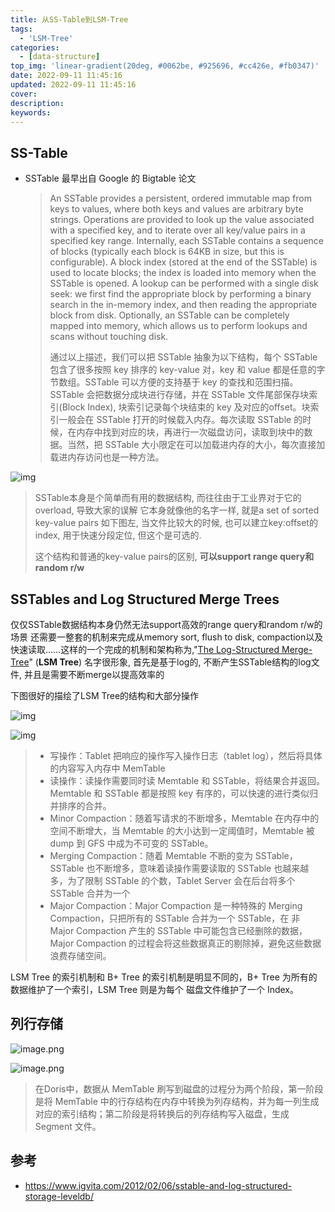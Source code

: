 ```yaml
---
title: 从SS-Table到LSM-Tree
tags:
  - 'LSM-Tree'
categories:
  - [data-structure]
top_img: 'linear-gradient(20deg, #0062be, #925696, #cc426e, #fb0347)'
date: 2022-09-11 11:45:16
updated: 2022-09-11 11:45:16
cover:
description:
keywords:
---
```


## SS-Table

- SSTable 最早出自 Google 的 Bigtable 论文

  >An SSTable provides a persistent, ordered immutable map from keys to values, where both keys and values are arbitrary byte strings. Operations are provided to look up the value associated with a specified key, and to iterate over all key/value pairs in a specified key range. Internally, each SSTable contains a sequence of blocks (typically each block is 64KB in size, but this is configurable). A block index (stored at the end of the SSTable) is used to locate blocks; the index is loaded into memory when the SSTable is opened. A lookup can be performed with a single disk seek: we first find the appropriate block by performing a binary search in the in-memory index, and then reading the appropriate block from disk. Optionally, an SSTable can be completely mapped into memory, which allows us to perform lookups and scans without touching disk.
  >
  >
  >
  >通过以上描述，我们可以把 SSTable 抽象为以下结构，每个 SSTable 包含了很多按照 key 排序的 key-value 对，key 和 value 都是任意的字节数组。SSTable 可以方便的支持基于 key 的查找和范围扫描。SSTable 会把数据分成块进行存储，并在 SSTable 文件尾部保存块索引(Block Index), 块索引记录每个块结束的 key 及对应的offset。块索引一般会在 SSTable 打开的时候载入内存。每次读取 SSTable 的时候，在内存中找到对应的块，再进行一次磁盘访问，读取到块中的数据。当然，把 SSTable 大小限定在可以加载进内存的大小，每次直接加载进内存访问也是一种方法。

![img](https://cdn.nlark.com/yuque/0/2022/png/2500465/1662868513341-45eab64f-2958-447b-8fc5-328a4942dfa1.png)

> SSTable本身是个简单而有用的数据结构, 而往往由于工业界对于它的overload, 导致大家的误解
> 它本身就像他的名字一样, 就是a set of sorted key-value pairs
> 如下图左, 当文件比较大的时候, 也可以建立key:offset的index, 用于快速分段定位, 但这个是可选的.
>
> 这个结构和普通的key-value pairs的区别, **可以support range query和random r/w**

## SSTables and Log Structured Merge Trees

仅仅SSTable数据结构本身仍然无法support高效的range query和random r/w的场景
还需要一整套的机制来完成从memory sort, flush to disk, compaction以及快速读取……这样的一个完成的机制和架构称为,"[The Log-Structured Merge-Tree](http://nosqlsummer.org/paper/lsm-tree)" (**LSM Tree**)
名字很形象, 首先是基于log的, 不断产生SSTable结构的log文件, 并且是需要不断merge以提高效率的

下图很好的描绘了LSM Tree的结构和大部分操作

![img](https://cdn.nlark.com/yuque/0/2022/png/2500465/1662868915058-01727c5c-f5e9-402b-8737-41408cc5323d.png)

![img](https://cdn.nlark.com/yuque/0/2022/webp/2500465/1662868956879-bb12a4e1-38b5-47c0-a25e-4d0d8f8ce788.webp)

> - 写操作：Tablet 把响应的操作写入操作日志（tablet log），然后将具体的内容写入内存中 MemTable
> - 读操作：读操作需要同时读 Memtable 和 SSTable，将结果合并返回。Memtable 和 SSTable 都是按照 key 有序的，可以快速的进行类似归并排序的合并。
> - Minor Compaction：随着写请求的不断增多，Memtable 在内存中的空间不断增大，当 Memtable 的大小达到一定阈值时，Memtable 被 dump 到 GFS 中成为不可变的 SSTable。
> - Merging Compaction：随着 Memtable 不断的变为 SSTable，SSTable 也不断增多，意味着读操作需要读取的 SSTable 也越来越多，为了限制 SSTable 的个数，Tablet Server 会在后台将多个 SSTable 合并为一个
> - Major Compaction：Major Compaction 是一种特殊的 Merging Compaction，只把所有的 SSTable 合并为一个 SSTable，在 非 Major Compaction 产生的 SSTable 中可能包含已经删除的数据，Major Compaction 的过程会将这些数据真正的剔除掉，避免这些数据浪费存储空间。

LSM Tree 的索引机制和 B+ Tree 的索引机制是明显不同的，B+ Tree 为所有的数据维护了一个索引，LSM Tree 则是为每个 磁盘文件维护了一个 Index。



## 列行存储

![image.png](https://cdn.nlark.com/yuque/0/2022/png/2500465/1662869279366-ddf2ea3e-ed85-4708-854f-7306682043b4.png)

![image.png](https://cdn.nlark.com/yuque/0/2022/png/2500465/1662869286634-2e3183d7-1ce6-410d-95c2-68a26db82e60.png)

>在Doris中，数据从 MemTable 刷写到磁盘的过程分为两个阶段，第一阶段是将 MemTable 中的行存结构在内存中转换为列存结构，并为每一列生成对应的索引结构；第二阶段是将转换后的列存结构写入磁盘，生成 Segment 文件。

## 参考

- https://www.igvita.com/2012/02/06/sstable-and-log-structured-storage-leveldb/
